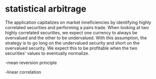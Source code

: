 # statistical arbitrage

The application capitalizes on market inneficiencies by identifying highly correlated securities and performing a pairs trade. When looking at two highly correlated securities, we expect one currency to always be overvalued and the other to be undervalued. With this assumption, the strategy is to go long on the undervalued security and short on the overvalued security. We expect this to be profitable when the two securities' values to eventually normalize. 

-mean reversion principle

-linear correlation
